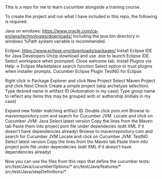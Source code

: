 This is a repo for me to learn cucumber alongside a training course.

To create the project and run what I have included in this repo, the following is required.

Java on windows:
https://www.oracle.com/ca-en/java/technologies/downloads/
Including the java bin directory in windows %Path system variable is recommended.

Eclipse:
https://www.eclipse.org/downloads/packages/
Install Eclipse IDE for Java Developers
Unzip download and use .exe to launch Eclipse IDE.
Select workspace when prompted.
Close welcome tab.
Install Plugins via Help -> Eclipse Marketplace search function
Select option to trust plugins when installer prompts.
  Cucumber Eclipse Plugin
  TestNG for Eclipse

Right click in Package Explorer and click New Project
Select Maven Project and click Next
Check Create a simple project (skip archetype selection)
Type desired name in artifact ID (Automation in my case)
Type group name to reflect any items this may be grouped with or authorship (initials in my case)

Expand new folder matching artifact ID.
Double click pom.xml
Browse to mavenrepository.com and search for Cucumber JVM.
Locate and click on Cucumber JVM: Java <version>
Select latest version
Copy the lines from the Maven tab
Paste them into project pom file under dependecies (edit XML if it doesn't have dependencies already)
Browse to mavenrepository.com and search for Cucumber JVM
Locate and click on Cucumber JVM: TestNG
Select latest version
Copy the lines from the Maven tab
Paste them into project pom file under dependecies (edit XML if it doesn't have dependencies already)


Now you can use the files from this repo that define the cucumber tests:
src/test/Java/cucumberOptions/*
src/test/Java/features/*
src/test/Java/stepDefinitions/*





  




